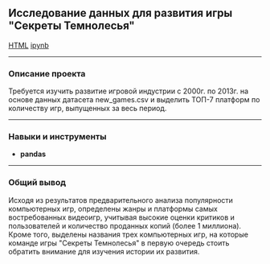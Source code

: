 ## Исследование данных для развития игры "Секреты Темнолесья"

[HTML](https://github.com/Olga-Agafonova-21/Practicum_project/blob/main/проект_5/Исследование%20данных%20для%20развития%20видеоигры.html)
[ipynb](https://github.com/Olga-Agafonova-21/Practicum_project/blob/main/проект_5/Исследование%20данных%20для%20развития%20видеоигры.ipynb)

---

### Описание проекта

Требуется изучить развитие игровой индустрии с 2000г. по 2013г. на основе данных датасета new_games.csv и выделить ТОП-7 платформ по количеству игр, выпущенных за весь период.

---

### Навыки и инструменты

* **pandas**

---

### Общий вывод

Исходя из результатов предварительного анализа популярности компьютерных игр, определены жанры и платформы самых востребованных видеоигр,  учитывая высокие оценки критиков и пользователей и количество проданных копий (более 1 миллиона). Кроме того, выделены названия трех компьютерных игр, на которые команде игры "Секреты Темнолесья" в первую очередь стоить обратить внимание для изучения истории их развития.

